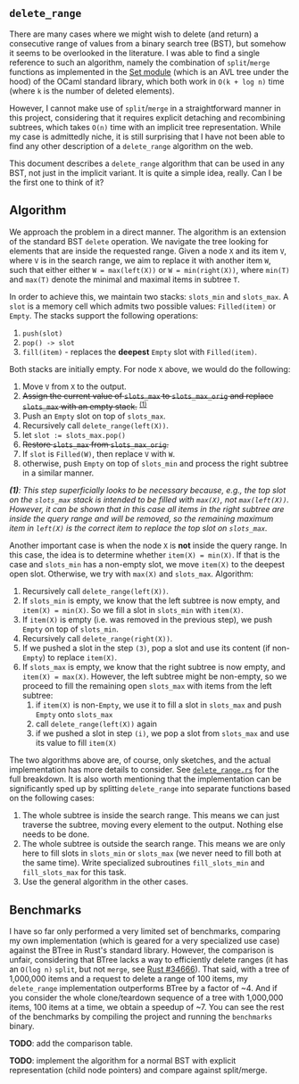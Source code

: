 `delete_range`
--------------

There are many cases where we might wish to delete (and return) a consecutive
range of values from a binary search tree (BST), but somehow it seems to
be overlooked in the literature. I was able to find a single reference
to such an algorithm, namely the combination of `split`/`merge` functions
as implemented in the [Set module][1] (which is an AVL tree under the hood)
of the OCaml standard library, which both work in `O(k + log n)` time (where `k`
is the number of deleted elements).

However, I cannot make use of `split`/`merge` in a straightforward manner
in this project, considering that it requires explicit detaching and recombining
subtrees, which takes `O(n)` time with an implicit tree representation.
While my case is admittedly niche, it is still surprising that I have not
been able to find any other description of a `delete_range` algorithm on
the web.

This document describes a `delete_range` algorithm that can be used in
any BST, not just in the implicit variant. It is quite a simple idea, really.
Can I be the first one to think of it?

Algorithm
---------

We approach the problem in a direct manner. The algorithm is an extension
of the standard BST `delete` operation. We navigate the tree looking for
elements that are inside the requested range. Given a node `X` and its item
`V`, where `V` is in the search range, we aim to replace it with another
item `W`, such that either either `W = max(left(X))` or `W = min(right(X))`,
where `min(T)` and `max(T)` denote the minimal and maximal items in subtree
`T`.

In order to achieve this, we maintain two stacks: `slots_min` and `slots_max`.
A `slot` is a memory cell which admits two possible values: `Filled(item)`
or `Empty`. The stacks support the following operations:

1. `push(slot)`
2. `pop() -> slot`
3. `fill(item)` - replaces the **deepest** `Empty` slot with `Filled(item)`.

Both stacks are initially empty. For node `X` above, we would
do the following:

1. Move `V` from `X` to the output.
2. <strike>Assign the current value of `slots_max` to `slots_max_orig` and replace
   `slots_max` with an empty stack.</strike> <sup>[(1)](#foot1)</sup>
3. Push an `Empty` slot on top of `slots_max`.
4. Recursively call `delete_range(left(X))`.
5. let `slot := slots_max.pop()`
6. <strike>Restore `slots_max` from `slots_max_orig`.</strike>
7. If `slot` is `Filled(W)`, then replace `V` with `W`.
8. otherwise, push `Empty` on top of `slots_min` and process the right
   subtree in a similar manner.

*<a name="foot1">**(1)**</a>: This step superficially looks to be necessary because,
e.g., the top slot on the `slots_max` stack is intended to be filled with
`max(X)`, not `max(left(X))`. However, it can be shown that in this case
all items in the right subtree are inside the query range and will be removed,
so the remaining maximum item in `left(X)` is the correct item to replace
the top slot on `slots_max`.*

Another important case is when the node `X` is **not** inside the query
range. In this case, the idea is to determine whether `item(X) = min(X)`.
If that is the case and `slots_min` has a non-empty slot, we move `item(X)`
to the deepest open slot. Otherwise, we try with `max(X)` and `slots_max`.
Algorithm:

1. Recursively call `delete_range(left(X))`.
2. If `slots_min` is empty, we know that the left subtree is now empty,
   and `item(X) = min(X)`. So we fill a slot in `slots_min` with `item(X)`.
3. If `item(X)` is empty (i.e. was removed in the previous step), we push
   `Empty` on top of `slots_min`.
4. Recursively call `delete_range(right(X))`.
5. If we pushed a slot in the step `(3)`, pop a slot and use its content
   (if non-`Empty`) to replace `item(X)`.
6. If `slots_max` is empty, we know that the right subtree is now empty,
   and `item(X) = max(X)`. However, the left subtree might be non-empty,
   so we proceed to fill the remaining open `slots_max` with items from
   the left subtree:
   1. if `item(X)` is non-`Empty`, we use it to fill a slot in `slots_max`
      and push `Empty` onto `slots_max`
   1. call `delete_range(left(X))` again
   1. if we pushed a slot in step `(i)`, we pop a slot from `slots_max`
      and use its value to fill `item(X)`


The two algorithms above are, of course, only sketches, and the actual implementation
has more details to consider. See [`delete_range.rs`][2] for the full
breakdown. It is also worth mentioning that the implementation can be significantly
sped up by splitting `delete_range` into separate functions based on the
following cases:

1. The whole subtree is inside the search range. This means we can just
   traverse the subtree, moving every element to the output. Nothing else
   needs to be done.
1. The whole subtree is outside the search range. This means we are only
   here to fill slots in `slots_min` or `slots_max` (we never need to fill
   both at the same time). Write specialized subroutines `fill_slots_min`
   and `fill_slots_max` for this task.
1. Use the general algorithm in the other cases.


Benchmarks
----------

I have so far only performed a very limited set of benchmarks, comparing
my own implementation (which is geared for a very specialized use case)
against the BTree in Rust's standard library. However, the comparison is
unfair, considering that BTree lacks a way to efficiently delete ranges
(it has an `O(log n)` `split`, but not `merge`, see [Rust #34666][3]). That
said, with a tree of 1,000,000 items and a request to delete a range of
100 items, my `delete_range` implementation outperforms BTree by a factor
of ~4. And if you consider the whole clone/teardown sequence of a tree
with 1,000,000 items, 100 items at a time, we obtain a speedup of ~7. You
can see the rest of the benchmarks by compiling the project and running
the `benchmarks` binary.


**TODO**: add the comparison table.

**TODO**: implement the algorithm for a normal BST with explicit representation
(child node pointers) and compare against split/merge.


[1]: https://github.com/ocaml/ocaml/blob/trunk/stdlib/set.ml
[2]: https://github.com/kirillkh/rs_teardown_tree/blob/master/src/delete_range.rs
[3]: https://github.com/rust-lang/rust/issues/34666